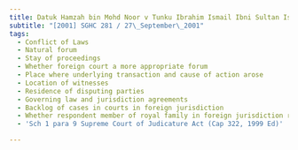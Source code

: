 ```yaml
---
title: Datuk Hamzah bin Mohd Noor v Tunku Ibrahim Ismail Ibni Sultan Iskandar Al-Haj
subtitle: "[2001] SGHC 281 / 27\_September\_2001"
tags:
  - Conflict of Laws
  - Natural forum
  - Stay of proceedings
  - Whether foreign court a more appropriate forum
  - Place where underlying transaction and cause of action arose
  - Location of witnesses
  - Residence of disputing parties
  - Governing law and jurisdiction agreements
  - Backlog of cases in courts in foreign jurisdiction
  - Whether respondent member of royal family in foreign jurisdiction relevant
  - 'Sch 1 para 9 Supreme Court of Judicature Act (Cap 322, 1999 Ed)'

---
```


